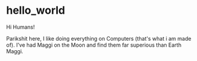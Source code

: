# hello_world

Hi Humans!

Parikshit here, I like doing everything on Computers (that's what i am made of).
I've had Maggi on the Moon and find them far superious than Earth Maggi.
